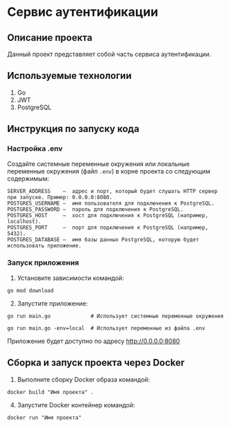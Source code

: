 # Сервис аутентификации

## Описание проекта

Данный проект представляет собой часть сервиса аутентификации.

## Используемые технологии

1. Go
2. JWT
3. PostgreSQL

## Инструкция по запуску кода

### Настройка .env

Создайте системные переменные окружения или локальные переменные окружения (файл `.env`) в корне проекта со следующим содержимым:

```
SERVER_ADDRESS    —  адрес и порт, который будет слушать HTTP сервер при запуске. Пример: 0.0.0.0:8080.
POSTGRES_USERNAME —  имя пользователя для подключения к PostgreSQL.
POSTGRES_PASSWORD —  пароль для подключения к PostgreSQL.
POSTGRES_HOST     —  хост для подключения к PostgreSQL (например, localhost).
POSTGRES_PORT     —  порт для подключения к PostgreSQL (например, 5432).
POSTGRES_DATABASE —  имя базы данных PostgreSQL, которую будет использовать приложение.
```

### Запуск приложения

1. Установите зависимости командой:
```
go mod download
```

2. Запустите приложение:
```
go run main.go             # Использует системные переменные окружения
```

```
go run main.go -env=local  # Использует переменные из файла .env
```

Приложение будет доступно по адресу http://0.0.0.0:8080 

## Cборка и запуск проекта через Docker

1. Выполните сборку Docker образа командой:
```
docker build "Имя проекта" .
```

4. Запустите Docker контейнер командой:
```
docker run "Имя проекта"
```


